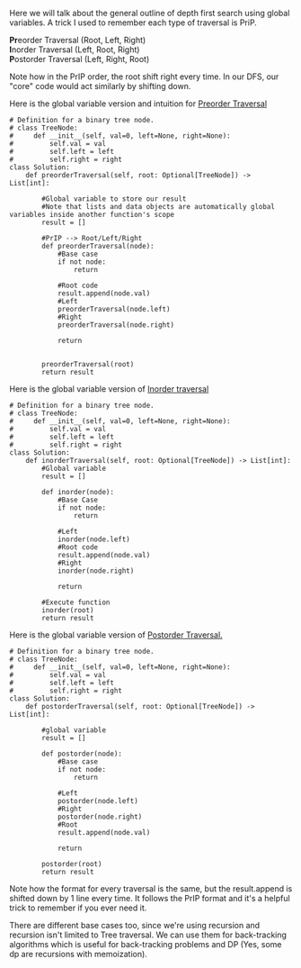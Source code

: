 <p>Here we will talk about the general outline of depth first search using global variables.
A trick I used to remember each type of traversal is PriP.

<b>Pr</b>eorder Traversal (Root, Left, Right)<br>
<b>I</b>norder Traversal (Left, Root, Right)<br>
<b>P</b>ostorder Traversal (Left, Right, Root)<br>

Note how in the PrIP order, the root shift right every time. In our DFS, our "core" code 
would act similarly by shifting down. 
</p>

<p>Here is the global variable version and intuition for <a href = "https://leetcode.com/problems/binary-tree-preorder-traversal/">Preorder Traversal</a></p>

```Python3
# Definition for a binary tree node.
# class TreeNode:
#     def __init__(self, val=0, left=None, right=None):
#         self.val = val
#         self.left = left
#         self.right = right
class Solution:
    def preorderTraversal(self, root: Optional[TreeNode]) -> List[int]:
        
        #Global variable to store our result
        #Note that lists and data objects are automatically global variables inside another function's scope
        result = []
        
        #PrIP --> Root/Left/Right
        def preorderTraversal(node):
            #Base case
            if not node:
                return
            
            #Root code
            result.append(node.val)
            #Left
            preorderTraversal(node.left)
            #Right
            preorderTraversal(node.right)
            
            return
        
        
        preorderTraversal(root)
        return result
```

<p>Here is the global variable version of <a href = "https://leetcode.com/problems/binary-tree-inorder-traversal/"> Inorder traversal </a></p>

```Python3
# Definition for a binary tree node.
# class TreeNode:
#     def __init__(self, val=0, left=None, right=None):
#         self.val = val
#         self.left = left
#         self.right = right
class Solution:
    def inorderTraversal(self, root: Optional[TreeNode]) -> List[int]:
        #Global variable
        result = []
        
        def inorder(node):
            #Base Case
            if not node:
                return
            
            #Left
            inorder(node.left)
            #Root code
            result.append(node.val)
            #Right
            inorder(node.right)
            
            return
        
        #Execute function
        inorder(root)
        return result

```


<p>Here is the global variable version of <a href = "https://leetcode.com/problems/binary-tree-postorder-traversal/">Postorder Traversal.</a></p>

```python3
# Definition for a binary tree node.
# class TreeNode:
#     def __init__(self, val=0, left=None, right=None):
#         self.val = val
#         self.left = left
#         self.right = right
class Solution:
    def postorderTraversal(self, root: Optional[TreeNode]) -> List[int]:

        #global variable
        result = []

        def postorder(node):
            #Base case
            if not node:
                return

            #Left
            postorder(node.left)
            #Right
            postorder(node.right)
            #Root
            result.append(node.val)

            return

        postorder(root)
        return result
```

<p>Note how the format for every traversal is the same, but the result.append is shifted
down by 1 line every time. It follows the PrIP format and it's a helpful trick to remember
if you ever need it.

There are different base cases too, since we're using recursion and recursion isn't limited
to Tree traversal. We can use them for back-tracking algorithms which is useful for 
back-tracking problems and DP (Yes, some dp are recursions with memoization).</p>
